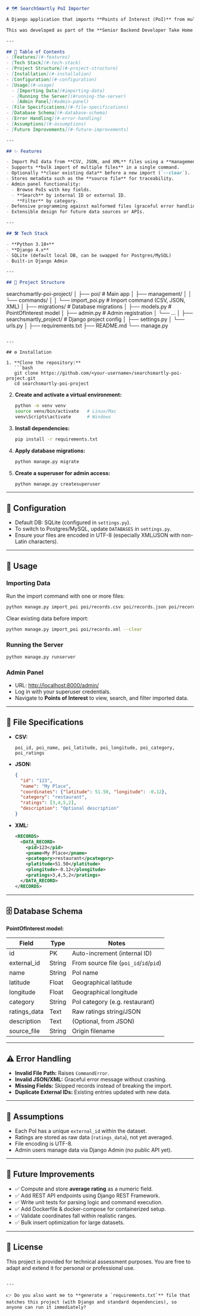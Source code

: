 

```markdown
# 🗺️ SearchSmartly PoI Importer

A Django application that imports **Points of Interest (PoI)** from multiple data formats (**CSV, JSON, XML**) into a relational database and exposes them via the **Django Admin panel** for browsing, searching, and filtering.  

This was developed as part of the **Senior Backend Developer Take Home Exercise**.

---

## 📖 Table of Contents
- [Features](#-features)
- [Tech Stack](#-tech-stack)
- [Project Structure](#-project-structure)
- [Installation](#-installation)
- [Configuration](#-configuration)
- [Usage](#-usage)
  - [Importing Data](#importing-data)
  - [Running the Server](#running-the-server)
  - [Admin Panel](#admin-panel)
- [File Specifications](#-file-specifications)
- [Database Schema](#-database-schema)
- [Error Handling](#-error-handling)
- [Assumptions](#-assumptions)
- [Future Improvements](#-future-improvements)

---

## ✨ Features

- Import PoI data from **CSV, JSON, and XML** files using a **management command**.
- Supports **bulk import of multiple files** in a single command.
- Optionally **clear existing data** before a new import (`--clear`).
- Stores metadata such as the **source file** for traceability.
- Admin panel functionality:
  - Browse PoIs with key fields.
  - **Search** by internal ID or external ID.
  - **Filter** by category.
- Defensive programming against malformed files (graceful error handling).
- Extensible design for future data sources or APIs.

---

## 🛠 Tech Stack

- **Python 3.10+**
- **Django 4.x**
- SQLite (default local DB, can be swapped for Postgres/MySQL)
- Built-in Django Admin

---

## 📂 Project Structure

```

searchsmartly-poi-project/
│
├── poi/                        # Main app
│   ├── management/
│   │   └── commands/
│   │       └── import\_poi.py   # Import command (CSV, JSON, XML)
│   ├── migrations/             # Database migrations
│   ├── models.py               # PointOfInterest model
│   ├── admin.py                # Admin registration
│   └── ...
│
├── searchsmartly\_project/      # Django project config
│   ├── settings.py
│   └── urls.py
│
├── requirements.txt
├── README.md
└── manage.py

````

---

## ⚙️ Installation

1. **Clone the repository:**
   ```bash
   git clone https://github.com/<your-username>/searchsmartly-poi-project.git
   cd searchsmartly-poi-project
````

2. **Create and activate a virtual environment:**

   ```bash
   python -m venv venv
   source venv/bin/activate   # Linux/Mac
   venv\Scripts\activate      # Windows
   ```

3. **Install dependencies:**

   ```bash
   pip install -r requirements.txt
   ```

4. **Apply database migrations:**

   ```bash
   python manage.py migrate
   ```

5. **Create a superuser for admin access:**

   ```bash
   python manage.py createsuperuser
   ```

---

## 🔧 Configuration

* Default DB: SQLite (configured in `settings.py`).
* To switch to Postgres/MySQL, update `DATABASES` in `settings.py`.
* Ensure your files are encoded in UTF-8 (especially XML/JSON with non-Latin characters).

---

## 🚀 Usage

### Importing Data

Run the import command with one or more files:

```bash
python manage.py import_poi poi/records.csv poi/records.json poi/records.xml
```

Clear existing data before import:

```bash
python manage.py import_poi poi/records.xml --clear
```

### Running the Server

```bash
python manage.py runserver
```

### Admin Panel

* URL: [http://localhost:8000/admin/](http://localhost:8000/admin/)
* Log in with your superuser credentials.
* Navigate to **Points of Interest** to view, search, and filter imported data.

---

## 📑 File Specifications

* **CSV:**

  ```
  poi_id, poi_name, poi_latitude, poi_longitude, poi_category, poi_ratings
  ```

* **JSON:**

  ```json
  {
    "id": "123",
    "name": "My Place",
    "coordinates": {"latitude": 51.50, "longitude": -0.12},
    "category": "restaurant",
    "ratings": [3,4,5,2],
    "description": "Optional description"
  }
  ```

* **XML:**

  ```xml
  <RECORDS>
    <DATA_RECORD>
      <pid>123</pid>
      <pname>My Place</pname>
      <pcategory>restaurant</pcategory>
      <platitude>51.50</platitude>
      <plongitude>-0.12</plongitude>
      <pratings>3,4,5,2</pratings>
    </DATA_RECORD>
  </RECORDS>
  ```

---

## 🗄 Database Schema

**PointOfInterest model:**

| Field         | Type   | Notes                                  |
| ------------- | ------ | -------------------------------------- |
| id            | PK     | Auto-increment (internal ID)           |
| external\_id  | String | From source file (`poi_id`/`id`/`pid`) |
| name          | String | PoI name                               |
| latitude      | Float  | Geographical latitude                  |
| longitude     | Float  | Geographical longitude                 |
| category      | String | PoI category (e.g. restaurant)         |
| ratings\_data | Text   | Raw ratings string/JSON                |
| description   | Text   | (Optional, from JSON)                  |
| source\_file  | String | Origin filename                        |

---

## ⚠️ Error Handling

* **Invalid File Path:** Raises `CommandError`.
* **Invalid JSON/XML:** Graceful error message without crashing.
* **Missing Fields:** Skipped records instead of breaking the import.
* **Duplicate External IDs:** Existing entries updated with new data.

---

## 📌 Assumptions

* Each PoI has a unique `external_id` within the dataset.
* Ratings are stored as raw data (`ratings_data`), not yet averaged.
* File encoding is UTF-8.
* Admin users manage data via Django Admin (no public API yet).

---

## 🚧 Future Improvements

* ✅ Compute and store **average rating** as a numeric field.
* ✅ Add REST API endpoints using Django REST Framework.
* ✅ Write unit tests for parsing logic and command execution.
* ✅ Add Dockerfile & docker-compose for containerized setup.
* ✅ Validate coordinates fall within realistic ranges.
* ✅ Bulk insert optimization for large datasets.

---

## 📜 License

This project is provided for technical assessment purposes.
You are free to adapt and extend it for personal or professional use.

```

---

👉 Do you also want me to **generate a `requirements.txt`** file that matches this project (with Django and standard dependencies), so anyone can run it immediately?
```
